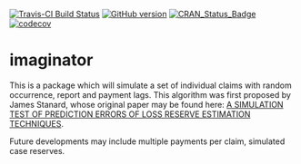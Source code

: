 [![Travis-CI Build Status](https://travis-ci.org/PirateGrunt/imaginator.svg?branch=master)](https://travis-ci.org/PirateGrunt/imaginator)
[![GitHub version](https://badge.fury.io/gh/PirateGrunt%2Fimaginator.svg)](https://badge.fury.io/gh/PirateGrunt%2Fimaginator)
[![CRAN\_Status\_Badge](https://www.r-pkg.org/badges/version/imaginator)](https://cran.r-project.org/package=imaginator)
[![codecov](https://codecov.io/gh/PirateGrunt/imaginator/branch/master/graph/badge.svg)](https://codecov.io/gh/PirateGrunt/imaginator)

# imaginator

This is a package which will simulate a set of individual claims with random occurrence, report and payment lags. This algorithm was first proposed by James Stanard, whose original paper may be found here: [A SIMULATION TEST OF PREDICTION ERRORS OF LOSS RESERVE ESTIMATION TECHNIQUES](https://www.casact.org/pubs/proceed/proceed85/85124.pdf).

Future developments may include multiple payments per claim, simulated case reserves.
